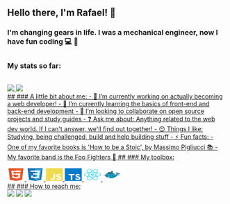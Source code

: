 ## Hello there, I'm Rafael! 👋 
### I'm changing gears in life. I was a mechanical engineer, now I have fun coding 💻 🚀
##
### My stats so far:
<div style="display: inline_block"><br>
  <a href="https://github.com/perchespierri">
  <img height="180em" src="https://github-readme-stats.vercel.app/api?username=perchespierri&show_icons=true&theme=dracula&include_all_commits=true&count_private=true" />
  <img height="180em" src="https://github-readme-stats.vercel.app/api/top-langs/?username=perchespierri&layout=compact&langs_count=16&theme=dracula" />
</div>
##
### A little bit about me:
- 🔭 I’m currently working on actually becoming a web developer!
- 🌱 I’m currently learning the basics of front-end and back-end development
- 👯 I’m looking to collaborate on open source projects and study guides
- ❓ Ask me about: Anything related to the web dev world. If I can't answer, we'll find out together!
- 😍 Things I like: Studying, being challenged, build and help building stuff
- ⚡ Fun facts:
  - One of my favorite books is 'How to be a Stoic', by Massimo Pigliucci 📚
  - My favorite band is the Foo Fighters 🎸
##
### My toolbox: 
<div style="display: inline_block"><br>
  <img allign="center" alt="html-icon" height="30" width="40" src="https://raw.githubusercontent.com/devicons/devicon/master/icons/html5/html5-original.svg">
  <img allign="center" alt="css-icon" height="30" width="40" src="https://raw.githubusercontent.com/devicons/devicon/master/icons/css3/css3-original.svg">
  <img allign="center" alt="js-icon" height="30" width="40" src="https://raw.githubusercontent.com/devicons/devicon/master/icons/javascript/javascript-plain.svg">
  <img allign="center" alt="typescript-icon" height="30" width="40" src="https://raw.githubusercontent.com/devicons/devicon/master/icons/typescript/typescript-original.svg">
  <img allign="center" alt="react-icon" height="30" width="40" src="https://raw.githubusercontent.com/devicons/devicon/master/icons/react/react-original.svg">
  <img allign="center" alt="docker-icon" height="30" width="40" src="https://raw.githubusercontent.com/devicons/devicon/master/icons/docker/docker-original.svg">
</div>
##  
### How to reach me:
<div>
  <a href="https://instagram.com/perchespierri" target="_blank"><img src="https://img.shields.io/badge/-Instagram-%23E4405F?style=for-the-badge&logo=instagram&logoColor=white" target="_blank"></a>
    <a href = "mailto:perchespierri@gmail.com"><img src="https://img.shields.io/badge/-Gmail-%23333?style=for-the-badge&logo=gmail&logoColor=white" target="_blank"></a>
    <a href="https://www.linkedin.com/in/perchespierri/" target="_blank"><img src="https://img.shields.io/badge/-LinkedIn-%230077B5?style=for-the-badge&logo=linkedin&logoColor=white" target="_blank"></a>
</div>  
  
